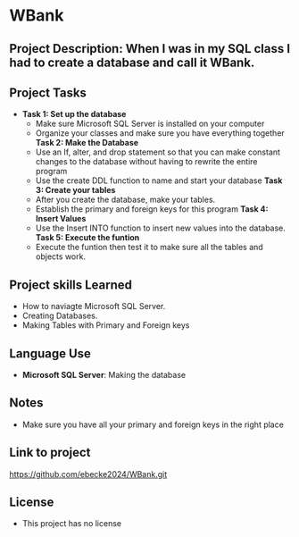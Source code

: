 # WBank

## Project Description: When I was in my SQL class I had to create a database and call it WBank. 

## Project Tasks
  - **Task 1: Set up the database**
    - Make sure Microsoft SQL Server is installed on your computer
    - Organize your classes and make sure you have everything together
    **Task 2: Make the Database**
    - Use an If, alter, and drop statement so that you can make constant changes to the database
      without having to rewrite the entire program
    - Use the create DDL function to name and start your database
    **Task 3: Create your tables**
    - After you create the database, make your tables. 
    - Establish the primary and foreign keys for this program
    **Task 4: Insert Values**
    - Use the Insert INTO function to insert new values into the database.
    **Task 5: Execute the funtion**
    - Execute the funtion then test it to make sure all the tables and objects work. 

## Project skills Learned
- How to naviagte Microsoft SQL Server.
- Creating Databases.
- Making Tables with Primary and Foreign keys

## Language Use
- **Microsoft SQL Server**: Making the database

## Notes
- Make sure you have all your primary and foreign keys in the right place

## Link to project 
https://github.com/ebecke2024/WBank.git

## License
- This project has no license
